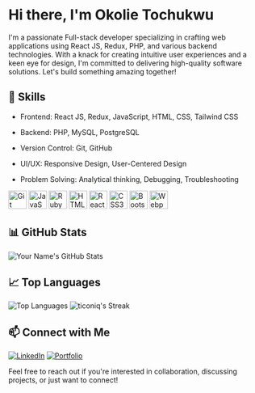 # Hi there, I'm Okolie Tochukwu

I'm a passionate Full-stack developer specializing in crafting web applications using React JS, Redux, PHP, and various backend technologies. With a knack for creating intuitive user experiences and a keen eye for design, I'm committed to delivering high-quality software solutions. Let's build something amazing together!

## 🚀 Skills

- Frontend: React JS, Redux, JavaScript, HTML, CSS, Tailwind CSS
- Backend: PHP, MySQL, PostgreSQL
- Version Control: Git, GitHub
- UI/UX: Responsive Design, User-Centered Design
- Problem Solving: Analytical thinking, Debugging, Troubleshooting

  <p align="left">
<a href="https://git-scm.com/" target="_blank" rel="noreferrer"><img src="https://raw.githubusercontent.com/danielcranney/readme-generator/main/public/icons/skills/git-colored.svg" width="36" height="36" alt="Git" /></a>
<a href="https://developer.mozilla.org/en-US/docs/Web/JavaScript" target="_blank" rel="noreferrer"><img src="https://raw.githubusercontent.com/danielcranney/readme-generator/main/public/icons/skills/javascript-colored.svg" width="36" height="36" alt="JavaScript" /></a>
<a href="https://www.ruby-lang.org/en/" target="_blank" rel="noreferrer"><img src="https://raw.githubusercontent.com/danielcranney/readme-generator/main/public/icons/skills/ruby-colored.svg" width="36" height="36" alt="Ruby" /></a>
<a href="https://developer.mozilla.org/en-US/docs/Glossary/HTML5" target="_blank" rel="noreferrer"><img src="https://raw.githubusercontent.com/danielcranney/readme-generator/main/public/icons/skills/html5-colored.svg" width="36" height="36" alt="HTML5" /></a>
<a href="https://reactjs.org/" target="_blank" rel="noreferrer"><img src="https://raw.githubusercontent.com/danielcranney/readme-generator/main/public/icons/skills/react-colored.svg" width="36" height="36" alt="React" /></a>
<a href="https://www.w3.org/TR/CSS/#css" target="_blank" rel="noreferrer"><img src="https://raw.githubusercontent.com/danielcranney/readme-generator/main/public/icons/skills/css3-colored.svg" width="36" height="36" alt="CSS3" /></a>
<a href="https://getbootstrap.com/" target="_blank" rel="noreferrer"><img src="https://raw.githubusercontent.com/danielcranney/readme-generator/main/public/icons/skills/bootstrap-colored.svg" width="36" height="36" alt="Bootstrap" /></a>
<a href="https://webpack.js.org/" target="_blank" rel="noreferrer"><img src="https://raw.githubusercontent.com/danielcranney/readme-generator/main/public/icons/skills/webpack-colored.svg" width="36" height="36" alt="Webpack" /></a>
</p>

## 📊 GitHub Stats

![Your Name's GitHub Stats](https://github-readme-stats.vercel.app/api?username=ticoniq&show_icons=true&theme=dark)

## 📈 Top Languages

![Top Languages](https://github-readme-stats.vercel.app/api/top-langs/?username=ticoniq&layout=compact&theme=radical) 
![ticoniq's Streak](https://github-readme-streak-stats.herokuapp.com/?user=ticoniq&theme=tokyonight&hide_border=false)

## 📫 Connect with Me

[![LinkedIn](https://img.shields.io/badge/LinkedIn-Tochukwu-blue)](https://www.linkedin.com/in/ticoniq)
[![Portfolio](https://img.shields.io/badge/Portfolio-Tochidev-orange)](https://ticoniq.com)

Feel free to reach out if you're interested in collaboration, discussing projects, or just want to connect!


